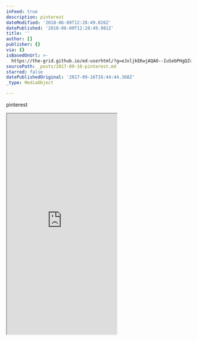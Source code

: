 ```yaml
---
inFeed: true
description: pinterest
dateModified: '2018-06-09T12:28:49.026Z'
datePublished: '2018-06-09T12:28:49.981Z'
title: ''
author: []
publisher: {}
via: {}
isBasedOnUrl: >-
  https://the-grid.github.io/ed-userhtml/?g=eJxljkEKwjAQAO--IuSebPHgQZr-wgdsk22TYpuQXQj-3hYFRa8zDEzPvqYiCvmxeRVooqq4eqcBkJmEbUmbUCUW6_MKC8MOktiF9dDDqx5OPaqAgmZ3JmSnaR0p3Jiq_vAxYw2mpSDR6XPXfSn2eCcTKc1RnL78q3d1mFhpcjqKFL4CtNZ-DueMkjjmAscgDk8CBE4O
sourcePath: _posts/2017-09-16-pinterest.md
starred: false
datePublishedOriginal: '2017-09-16T16:44:44.368Z'
_type: MediaObject

---
```

pinterest

<iframe src="https://the-grid.github.io/ed-userhtml/?g=eJxljkEKwjAQAO--IuSebPHgQZr-wgdsk22TYpuQXQj-3hYFRa8zDEzPvqYiCvmxeRVooqq4eqcBkJmEbUmbUCUW6_MKC8MOktiF9dDDqx5OPaqAgmZ3JmSnaR0p3Jiq_vAxYw2mpSDR6XPXfSn2eCcTKc1RnL78q3d1mFhpcjqKFL4CtNZ-DueMkjjmAscgDk8CBE4O" height="600" style=""></iframe>